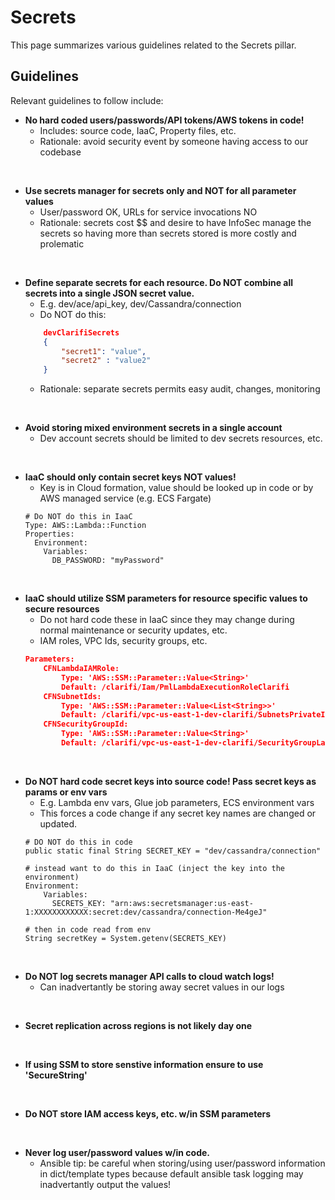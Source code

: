 # Secrets
This page summarizes various guidelines related to the Secrets pillar.

## Guidelines
Relevant guidelines to follow include:

* **No hard coded users/passwords/API tokens/AWS tokens in code!**
    * Includes: source code, IaaC, Property files, etc.
    * Rationale: avoid security event by someone having access to our codebase

<br/>

* **Use secrets manager for secrets only and NOT for all parameter values**
    * User/password OK, URLs for service invocations NO
    * Rationale: secrets cost $$ and desire to have InfoSec manage the secrets so having more than secrets stored is more costly and prolematic

<br/>

* **Define separate secrets for each resource. Do NOT combine all secrets into a single JSON secret value.**
    * E.g. dev/ace/api_key, dev/Cassandra/connection
    * Do NOT do this: 
    ```json
        devClarifiSecrets 
        { 
            "secret1": "value", 
            "secret2" : "value2"
        }
    ```
    * Rationale: separate secrets permits easy audit, changes, monitoring

<br/>

* **Avoid storing mixed environment secrets in a single account**
    * Dev account secrets should be limited to dev secrets resources, etc.

<br/>

* **IaaC should only contain secret keys NOT values!**
    * Key is in Cloud formation, value should be looked up in code or by AWS managed service (e.g. ECS Fargate)
    ```
    # Do NOT do this in IaaC
    Type: AWS::Lambda::Function
    Properties:
      Environment:
        Variables:
          DB_PASSWORD: "myPassword"
    ```

<br/>

* **IaaC should utilize SSM parameters for resource specific values to secure resources**
    * Do not hard code these in IaaC since they may change during normal maintenance or security updates, etc.
    * IAM roles, VPC Ids, security groups, etc.
    ```json
    Parameters:
        CFNLambdaIAMRole:
            Type: 'AWS::SSM::Parameter::Value<String>'
            Default: /clarifi/Iam/PmlLambdaExecutionRoleClarifi
        CFNSubnetIds:
            Type: 'AWS::SSM::Parameter::Value<List<String>>'
            Default: /clarifi/vpc-us-east-1-dev-clarifi/SubnetsPrivateIds2
        CFNSecurityGroupId:
            Type: 'AWS::SSM::Parameter::Value<String>'
            Default: /clarifi/vpc-us-east-1-dev-clarifi/SecurityGroupLambdaAccess2
    ```

<br/>

* **Do NOT hard code secret keys into source code! Pass secret keys as params or env vars**
    * E.g. Lambda env vars, Glue job parameters, ECS environment vars
    * This forces a code change if any secret key names are changed or updated. 
    ```
    # DO NOT do this in code
    public static final String SECRET_KEY = "dev/cassandra/connection"

    # instead want to do this in IaaC (inject the key into the environment)
    Environment:
        Variables:
          SECRETS_KEY: "arn:aws:secretsmanager:us-east-1:XXXXXXXXXXXX:secret:dev/cassandra/connection-Me4geJ"

    # then in code read from env
    String secretKey = System.getenv(SECRETS_KEY)
    ```

<br/>

* **Do NOT log secrets manager API calls to cloud watch logs!**
    * Can inadvertantly be storing away secret values in our logs

<br/>


* **Secret replication across regions is not likely day one**

<br/>


* **If using SSM to store senstive information ensure to use 'SecureString'**

<br/>

* **Do NOT store IAM access keys, etc. w/in SSM parameters**

<br/>


* **Never log user/password values w/in code.**
    * Ansible tip: be careful when storing/using user/password information in dict/template types because default ansible task logging may inadvertantly output the values!

<br/>
